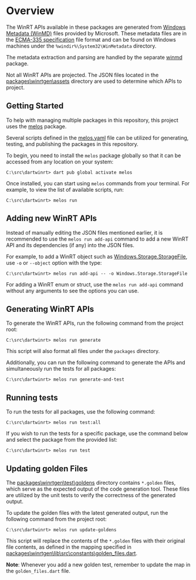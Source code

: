 # Overview

The WinRT APIs available in these packages are generated from
[Windows Metadata (WinMD)][metadata_link] files provided by Microsoft. These
metadata files are in the [ECMA-335 specification][ecma_335_link] file format
and can be found on Windows machines under the `%windir%\System32\WinMetadata`
directory.

The metadata extraction and parsing are handled by the separate
[winmd][winmd_link] package.

Not all WinRT APIs are projected. The JSON files located in the
[packages\winrtgen\assets][assets_dir_link] directory are used to determine
which APIs to project.

## Getting Started

To help with managing multiple packages in this repository, this project uses
the [melos][melos_link] package.

Several scripts defined in the [melos.yaml][melos_yaml_link] file can be
utilized for generating, testing, and publishing the packages in this
repository.

To begin, you need to install the `melos` package globally so that it can be
accessed from any location on your system:

```terminal
C:\src\dartwinrt> dart pub global activate melos
```

Once installed, you can start using `melos` commands from your terminal.
For example, to view the list of available scripts, run:

```terminal
C:\src\dartwinrt> melos run
```

## Adding new WinRT APIs

Instead of manually editing the JSON files mentioned earlier, it is recommended
to use the `melos run add-api` command to add a new WinRT API and its
dependencies (if any) into the JSON files.

For example, to add a WinRT object such as
[Windows.Storage.StorageFile][storagefile_link], use `-o` or `--object` option
with the type:

```terminal
C:\src\dartwinrt> melos run add-api -- -o Windows.Storage.StorageFile
```

For adding a WinRT enum or struct, use the `melos run add-api` command without
any arguments to see the options you can use.

## Generating WinRT APIs

To generate the WinRT APIs, run the following command from the project root:

```terminal
C:\src\dartwinrt> melos run generate
```

This script will also format all files under the `packages` directory.

Additionally, you can run the following command to generate the APIs and
simultaneously run the tests for all packages:

```terminal
C:\src\dartwinrt> melos run generate-and-test
```

## Running tests

To run the tests for all packages, use the following command:

```terminal
C:\src\dartwinrt> melos run test:all
```

If you wish to run the tests for a specific package, use the command below and
select the package from the provided list:

```terminal
C:\src\dartwinrt> melos run test
```

## Updating golden Files

The [packages\winrtgen\test\goldens][goldens_dir_link] directory contains
`*.golden` files, which serve as the expected output of the code generation
tool. These files are utilized by the unit tests to verify the correctness of
the generated output.

To update the golden files with the latest generated output, run the following
command from the project root:

```terminal
C:\src\dartwinrt> melos run update-goldens
```

This script will replace the contents of the `*.golden` files with their
original file contents, as defined in the mapping specified in
[packages\winrtgen\lib\src\constants\golden_files.dart][golden_files_dart_link].

**Note**: Whenever you add a new golden test, remember to update the map in the
`golden_files.dart` file.

[assets_dir_link]: https://github.com/dart-windows/dartwinrt/tree/main/packages/winrtgen/assets
[ecma_335_link]: https://www.ecma-international.org/publications-and-standards/standards/ecma-335/
[golden_files_dart_link]: https://github.com/dart-windows/dartwinrt/tree/main/packages/winrtgen/lib/src/constants/golden_files.dart
[goldens_dir_link]: https://github.com/dart-windows/dartwinrt/tree/main/packages/winrtgen/test/goldens
[melos_link]: https://github.com/invertase/melos
[melos_yaml_link]: https://github.com/dart-windows/dartwinrt/tree/main/melos.yaml
[metadata_link]: https://learn.microsoft.com/uwp/winrt-cref/winmd-files
[storagefile_link]: https://learn.microsoft.com/uwp/api/windows.storage.storagefile
[winmd_link]: https://github.com/dart-windows/winmd
